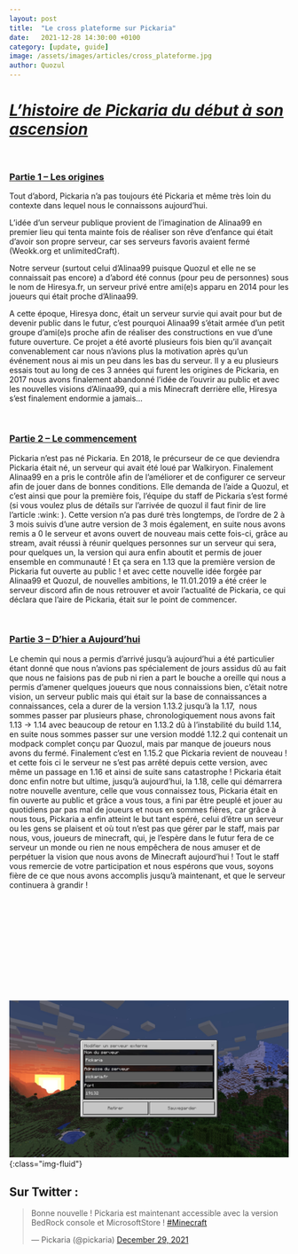 ```yaml
---
layout: post
title:  "Le cross plateforme sur Pickaria"
date:   2021-12-28 14:30:00 +0100
category: [update, guide]
image: /assets/images/articles/cross_plateforme.jpg
author: Quozul
---
```

<h1><em><u>L&rsquo;histoire de Pickaria du d&eacute;but &agrave; son ascension</u></em></h1>
<p>&nbsp;</p>
<h3><u>Partie 1 &ndash; Les origines</u></h3>
<p>Tout d&rsquo;abord, Pickaria n&rsquo;a pas toujours &eacute;t&eacute; Pickaria et m&ecirc;me tr&egrave;s loin du contexte dans lequel nous le connaissons aujourd&rsquo;hui.</p>
<p>L&rsquo;id&eacute;e d&rsquo;un serveur publique provient de l&rsquo;imagination de Alinaa99 en premier lieu qui tenta mainte fois de r&eacute;aliser son r&ecirc;ve d&rsquo;enfance qui &eacute;tait d&rsquo;avoir son propre serveur, car ses serveurs favoris avaient ferm&eacute; (Weokk.org et unlimitedCraft).</p>
<p>Notre serveur (surtout celui d&rsquo;Alinaa99 puisque Quozul et elle ne se connaissait pas encore) a d&rsquo;abord &eacute;t&eacute; connus (pour peu de personnes) sous le nom de Hiresya.fr, un serveur priv&eacute; entre ami(e)s apparu en 2014 pour les joueurs qui &eacute;tait proche d&rsquo;Alinaa99.</p>
<p>A cette &eacute;poque, Hiresya donc, &eacute;tait un serveur survie qui avait pour but de devenir public dans le futur, c&rsquo;est pourquoi Alinaa99 s&rsquo;&eacute;tait arm&eacute;e d&rsquo;un petit groupe d&rsquo;ami(e)s proche afin de r&eacute;aliser des constructions en vue d&rsquo;une future ouverture. Ce projet a &eacute;t&eacute; avort&eacute; plusieurs fois bien qu&rsquo;il avan&ccedil;ait convenablement car nous n&rsquo;avions plus la motivation apr&egrave;s qu&rsquo;un &eacute;v&eacute;nement nous ai mis un peu dans les bas du serveur. Il y a eu plusieurs essais tout au long de ces 3 ann&eacute;es qui furent les origines de Pickaria, en 2017 nous avons finalement abandonn&eacute; l&rsquo;id&eacute;e de l&rsquo;ouvrir au public et avec les nouvelles visions d&rsquo;Alinaa99, qui a mis Minecraft derri&egrave;re elle, Hiresya s&rsquo;est finalement endormie a jamais&hellip;</p>
<p>&nbsp;</p>
<h3><u>Partie 2 &ndash; Le commencement</u></h3>
<p>Pickaria n&rsquo;est pas n&eacute; Pickaria. En 2018, le pr&eacute;curseur de ce que deviendra Pickaria &eacute;tait n&eacute;, un serveur qui avait &eacute;t&eacute; lou&eacute; par Walkiryon. Finalement Alinaa99 en a pris le contr&ocirc;le afin de l&rsquo;am&eacute;liorer et de configurer ce serveur afin de jouer dans de bonnes conditions. Elle demanda de l&rsquo;aide a Quozul, et c&rsquo;est ainsi que pour la premi&egrave;re fois, l&rsquo;&eacute;quipe du staff de Pickaria s&rsquo;est form&eacute; (si vous voulez plus de d&eacute;tails sur l&rsquo;arriv&eacute;e de quozul il faut finir de lire l&rsquo;article&nbsp;:wink: ). Cette version n&rsquo;a pas dur&eacute; tr&egrave;s longtemps, de l&rsquo;ordre de 2 &agrave; 3 mois suivis d&rsquo;une autre version de 3 mois &eacute;galement, en suite nous avons remis a 0 le serveur et avons ouvert de nouveau mais cette fois-ci, gr&acirc;ce au stream, avait r&eacute;ussi &agrave; r&eacute;unir quelques personnes sur un serveur qui sera, pour quelques un, la version qui aura enfin aboutit et permis de jouer ensemble en communaut&eacute;&nbsp;! Et &ccedil;a sera en 1.13 que la premi&egrave;re version de Pickaria fut ouverte au public&nbsp;! et avec cette nouvelle id&eacute;e forg&eacute;e par Alinaa99 et Quozul, de nouvelles ambitions, le 11.01.2019 a &eacute;t&eacute; cr&eacute;er le serveur discord afin de nous retrouver et avoir l&rsquo;actualit&eacute; de Pickaria, ce qui d&eacute;clara que l&rsquo;aire de Pickaria, &eacute;tait sur le point de commencer.</p>
<p>&nbsp;</p>
<h3><u>Partie 3 &ndash; D&rsquo;hier a Aujourd&rsquo;hui</u></h3>
<p>Le chemin qui nous a permis d&rsquo;arriv&eacute; jusqu&rsquo;&agrave; aujourd&rsquo;hui a &eacute;t&eacute; particulier &eacute;tant donn&eacute; que nous n&rsquo;avions pas sp&eacute;cialement de jours assidus d&ucirc; au fait que nous ne faisions pas de pub ni rien a part le bouche a oreille qui nous a permis d&rsquo;amener quelques joueurs que nous connaissions bien, c&rsquo;&eacute;tait notre vision, un serveur public mais qui &eacute;tait sur la base de connaissances a connaissances, cela a durer de la version 1.13.2 jusqu&rsquo;&agrave; la 1.17,&nbsp; nous sommes passer par plusieurs phase, chronologiquement nous avons fait 1.13 -&gt; 1.14 avec beaucoup de retour en 1.13.2 d&ucirc; &agrave; l&rsquo;instabilit&eacute; du build 1.14, en suite nous sommes passer sur une version modd&eacute; 1.12.2 qui contenait un modpack complet con&ccedil;u par Quozul, mais par manque de joueurs nous avons du ferm&eacute;. Finalement c&rsquo;est en 1.15.2 que Pickaria revient de nouveau&nbsp;! et cette fois ci le serveur ne s&rsquo;est pas arr&ecirc;t&eacute; depuis cette version, avec m&ecirc;me un passage en 1.16 et ainsi de suite sans catastrophe&nbsp;! Pickaria &eacute;tait donc enfin notre but ultime, jusqu&rsquo;&agrave; aujourd&rsquo;hui, la 1.18, celle qui d&eacute;marrera notre nouvelle aventure, celle que vous connaissez tous, Pickaria &eacute;tait en fin ouverte au public et gr&acirc;ce a vous tous, a fini par &ecirc;tre peupl&eacute; et jouer au quotidiens par pas mal de joueurs et nous en sommes fi&egrave;res, car gr&acirc;ce &agrave; nous tous, Pickaria a enfin atteint le but tant esp&eacute;r&eacute;, celui d&rsquo;&ecirc;tre un serveur ou les gens se plaisent et o&ugrave; tout n&rsquo;est pas que g&eacute;rer par le staff, mais par nous, vous, joueurs de minecraft, qui, je l&rsquo;esp&egrave;re dans le futur fera de ce serveur un monde ou rien ne nous emp&ecirc;chera de nous amuser et de perp&eacute;tuer la vision que nous avons de Minecraft aujourd&rsquo;hui&nbsp;! Tout le staff vous remercie de votre participation et nous esp&eacute;rons que vous, soyons fi&egrave;re de ce que nous avons accomplis jusqu&rsquo;&agrave; maintenant, et que le serveur continuera &agrave; grandir&nbsp;!</p>
<p>&nbsp;</p>
<p>&nbsp;</p>
<p>&nbsp;</p>
<p>&nbsp;</p>
<p>&nbsp;</p>
<p>&nbsp;</p>

![Serveur Bedrock](/assets/images/articles/adresse_bedrock.jpg){:class="img-fluid"}

## Sur Twitter :

<div class="d-flex w-100 justify-content-center flex-row">
<blockquote class="twitter-tweet"><p lang="fr" dir="ltr">Bonne nouvelle ! Pickaria est maintenant accessible avec la version BedRock console et MicrosoftStore ! <a href="https://twitter.com/hashtag/Minecraft?src=hash&amp;ref_src=twsrc%5Etfw">#Minecraft</a></p>&mdash; Pickaria (@pickaria) <a href="https://twitter.com/pickaria/status/1476237095001894922?ref_src=twsrc%5Etfw">December 29, 2021</a></blockquote><script async src="https://platform.twitter.com/widgets.js" charset="utf-8"></script> 
</div>